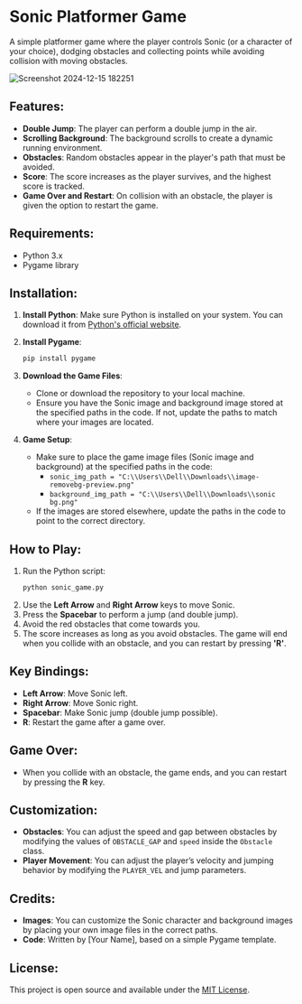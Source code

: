 # Sonic Platformer Game

A simple platformer game where the player controls Sonic (or a character of your choice), dodging obstacles and collecting points while avoiding collision with moving obstacles.

![Screenshot 2024-12-15 182251](https://github.com/user-attachments/assets/9904b519-fe37-482a-8e23-5a557a744bff)

## Features:
- **Double Jump**: The player can perform a double jump in the air.
- **Scrolling Background**: The background scrolls to create a dynamic running environment.
- **Obstacles**: Random obstacles appear in the player's path that must be avoided.
- **Score**: The score increases as the player survives, and the highest score is tracked.
- **Game Over and Restart**: On collision with an obstacle, the player is given the option to restart the game.

## Requirements:
- Python 3.x
- Pygame library

## Installation:

1. **Install Python**: Make sure Python is installed on your system. You can download it from [Python's official website](https://www.python.org/downloads/).

2. **Install Pygame**:
    ```bash
    pip install pygame
    ```

3. **Download the Game Files**:
    - Clone or download the repository to your local machine.
    - Ensure you have the Sonic image and background image stored at the specified paths in the code. If not, update the paths to match where your images are located.

4. **Game Setup**:
    - Make sure to place the game image files (Sonic image and background) at the specified paths in the code:
      - `sonic_img_path = "C:\\Users\\Dell\\Downloads\\image-removebg-preview.png"`
      - `background_img_path = "C:\\Users\\Dell\\Downloads\\sonic bg.png"`
    - If the images are stored elsewhere, update the paths in the code to point to the correct directory.

## How to Play:

1. Run the Python script:
    ```bash
    python sonic_game.py
    ```
2. Use the **Left Arrow** and **Right Arrow** keys to move Sonic.
3. Press the **Spacebar** to perform a jump (and double jump).
4. Avoid the red obstacles that come towards you.
5. The score increases as long as you avoid obstacles. The game will end when you collide with an obstacle, and you can restart by pressing **'R'**.

## Key Bindings:
- **Left Arrow**: Move Sonic left.
- **Right Arrow**: Move Sonic right.
- **Spacebar**: Make Sonic jump (double jump possible).
- **R**: Restart the game after a game over.

## Game Over:
- When you collide with an obstacle, the game ends, and you can restart by pressing the **R** key.

## Customization:
- **Obstacles**: You can adjust the speed and gap between obstacles by modifying the values of `OBSTACLE_GAP` and `speed` inside the `Obstacle` class.
- **Player Movement**: You can adjust the player’s velocity and jumping behavior by modifying the `PLAYER_VEL` and jump parameters.

## Credits:
- **Images**: You can customize the Sonic character and background images by placing your own image files in the correct paths.
- **Code**: Written by [Your Name], based on a simple Pygame template.

## License:
This project is open source and available under the [MIT License](LICENSE).
